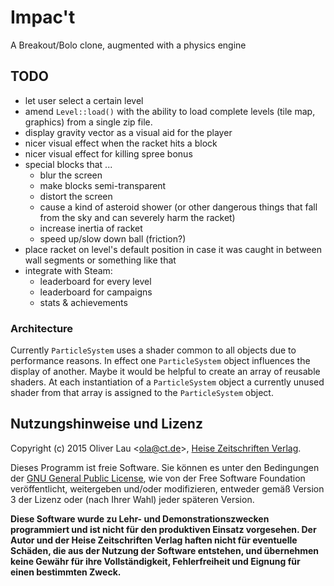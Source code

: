 # Impac't

A Breakout/Bolo clone, augmented with a physics engine


## TODO

 - let user select a certain level
 - amend `Level::load()` with the ability to load complete levels (tile map, graphics) from a single zip file.
 - display gravity vector as a visual aid for the player
 - nicer visual effect when the racket hits a block
 - nicer visual effect for killing spree bonus
 - special blocks that ...
   - blur the screen
   - make blocks semi-transparent
   - distort the screen
   - cause a kind of asteroid shower (or other dangerous things that fall from the sky and can severely harm the racket)
   - increase inertia of racket
   - speed up/slow down ball (friction?)
 - place racket on level's default position in case it was caught in between wall segments or something like that
 - integrate with Steam:
   - leaderboard for every level
   - leaderboard for campaigns
   - stats & achievements

### Architecture

Currently `ParticleSystem` uses a shader common to all objects due to performance reasons. In effect one `ParticleSystem` object influences the display of another. 
Maybe it would be helpful to create an array of reusable shaders. At each instantiation of a `ParticleSystem` object a currently unused shader from that array is assigned to the `ParticleSystem` object.



Nutzungshinweise und Lizenz
---------------------------


Copyright (c) 2015 Oliver Lau <<ola@ct.de>>, <a href="http://www.heise.de/">Heise Zeitschriften Verlag</a>.

Dieses Programm ist freie Software. Sie können es unter den Bedingungen der <a href="http://www.gnu.org/licenses/gpl-3.0">GNU General Public License</a>, wie von der Free Software Foundation veröffentlicht, weitergeben und/oder modifizieren, entweder gemäß Version 3 der Lizenz oder (nach Ihrer Wahl) jeder späteren Version.

__Diese Software wurde zu Lehr- und Demonstrationszwecken programmiert und ist nicht für den produktiven Einsatz vorgesehen. Der Autor und der Heise Zeitschriften Verlag haften nicht für eventuelle Schäden, die aus der Nutzung der Software entstehen, und übernehmen keine Gewähr für ihre Vollständigkeit, Fehlerfreiheit und Eignung für einen bestimmten Zweck.__

